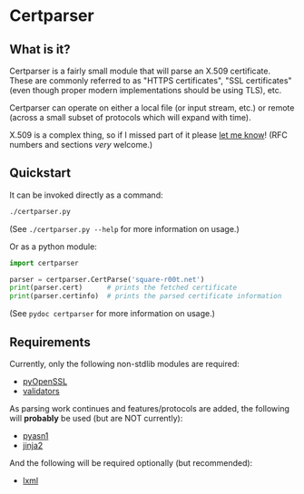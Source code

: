 # Certparser


## What is it?
Certparser is a fairly small module that will parse an X.509 certificate. These are commonly referred to as "HTTPS certificates", "SSL certificates" (even though proper modern implementations should be using TLS),  etc.

Certparser can operate on either a local file (or input stream, etc.) or remote (across a small subset of protocols which will expand with time).

X.509 is a complex thing, so if I missed part of it please [let me know](https://bugs.square-r00t.net/index.php?project=12)! (RFC numbers and sections *very* welcome.)


## Quickstart
It can be invoked directly as a command:

```bash
./certparser.py 
```

(See `./certparser.py --help` for more information on usage.)

Or as a python module:

```python
import certparser

parser = certparser.CertParse('square-r00t.net')
print(parser.cert)      # prints the fetched certificate
print(parser.certinfo)  # prints the parsed certificate information
```

(See `pydoc certparser` for more information on usage.)


## Requirements
Currently, only the following non-stdlib modules are required:

* [pyOpenSSL](https://pyopenssl.org/en/stable/)
* [validators](https://validators.readthedocs.io/en/latest/)

As parsing work continues and features/protocols are added, the following will **probably** be used (but are NOT currently):

* [pyasn1](https://github.com/etingof/pyasn1)
* [jinja2](http://jinja.pocoo.org/)

And the following will be required optionally (but recommended):

* [lxml](https://lxml.de/)
